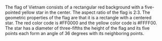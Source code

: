 The flag of Vietnam consists of a rectangular red background with a five-pointed yellow star in the center. The aspect ratio of the flag is 2:3. The geometric properties of the flag are that it is a rectangle with a centered star. The red color code is #FF0000 and the yellow color code is #FFFF00. The star has a diameter of three-fifths the height of the flag and its five points each form an angle of 36 degrees with its neighboring points.